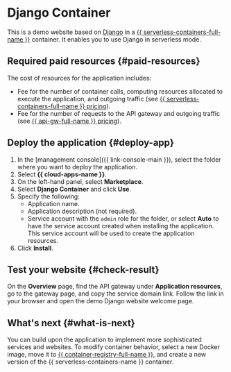 # Django Container

This is a demo website based on [Django](https://www.djangoproject.com/) in a [{{ serverless-containers-full-name }}](../serverless-containers) container. It enables you to use Django in serverless mode.

## Required paid resources {#paid-resources}

The cost of resources for the application includes:

* Fee for the number of container calls, computing resources allocated to execute the application, and outgoing traffic (see [{{ serverless-containers-full-name }} pricing](../serverless-containers/pricing.md)).
* Fee for the number of requests to the API gateway and outgoing traffic (see [{{ api-gw-full-name }} pricing](../api-gateway/pricing.md)).

## Deploy the application {#deploy-app}

1. In the [management console]({{ link-console-main }}), select the folder where you want to deploy the application.
1. Select **{{ cloud-apps-name }}**.
1. On the left-hand panel, select **Marketplace**.
1. Select **Django Container** and click **Use**.
1. Specify the following:
    * Application name.
    * Application description (not required).
    * Service account with the `admin` role for the folder, or select **Auto** to have the service account created when installing the application. This service account will be used to create the application resources.
1. Click **Install**.

## Test your website {#check-result}

On the **Overview** page, find the API gateway under **Application resources**, go to the gateway page, and copy the service domain link. Follow the link in your browser and open the demo Django website welcome page.

## What's next {#what-is-next}

You can build upon the application to implement more sophisticated services and websites. To modify container behavior, select a new Docker image, move it to [{{ container-registry-full-name }}](../container-registry), and create a new version of the {{ serverless-containers-name }} container.
